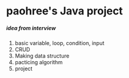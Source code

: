 # paohree's Java project
##### idea from interview
1. basic
variable, loop, condition, input
2. CRUD
3. Making data structure
4. pacticing algorithm
5. project
